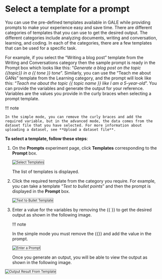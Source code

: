 # Select a template for a prompt

You can use the pre-defined templates available in GALE while providing prompts to make your experience easy and save time. There are different categories of templates that you can use to get the desired output. The different categories include analyzing documents, writing and conversation, learning, and coding. In each of the categories, there are a few templates that can be used for a specific task. 

For example, if you select the “Writing a blog post” template from the Writing and Conversations category then the sample prompt is ready in the Prompt box which looks like this: “_Generate a blog post on the topic {{topic}} in a {{ tone }} tone_”. Similarly, you can use the “Teach me about GANs” template from the Learning category, and the prompt will look like this: “_Teach me about the topic {{ topic name }} like I am a 5-year-old_”. You can provide the variables and generate the output for your reference. Variables are the values you provide in the curly braces when selecting a prompt template.

!!! note

    In the simple mode, you can remove the curly braces and add the required variable, but in the advanced mode, the data comes from the dataset file that you have selected. For more information about uploading a dataset, see **Upload a dataset file**.


**To select a template, follow these steps**:


1. On the **Prompts** experiment page, click **Templates** corresponding to the **Prompt** box.

    <img src="../images/select-templates.png" alt="Select Templates" title="Select Templates" style="border: 1px solid gray; zoom:80%;">

    
    The list of templates is displayed.

1. Click the required template from the category you require. For example, you can take a template “_Text to bullet points_” and then the prompt is displayed in the **Prompt** box.

    <img src="../images/text-to-bullet-template.png" alt="Text to Bullet Template" title="Text to Bullet Template" style="border: 1px solid gray; zoom:80%;">

    
2. Enter a value for the variables by removing the {{ }} to get the desired output as shown in the following image.

    !!! note

    In the simple mode you must remove the {{}} and add the value in the prompt.

    <img src="../images/enter-a-prompt.png" alt="Enter a Prompt" title="Enter a Prompt" style="border: 1px solid gray; zoom:80%;">

    Once you generate an output, you will be able to view the output as shown in the following image.

<img src="../images/output-result-from-template.png" alt="Output Result From Template" title="Output Result From Template" style="border: 1px solid gray; zoom:80%;">
